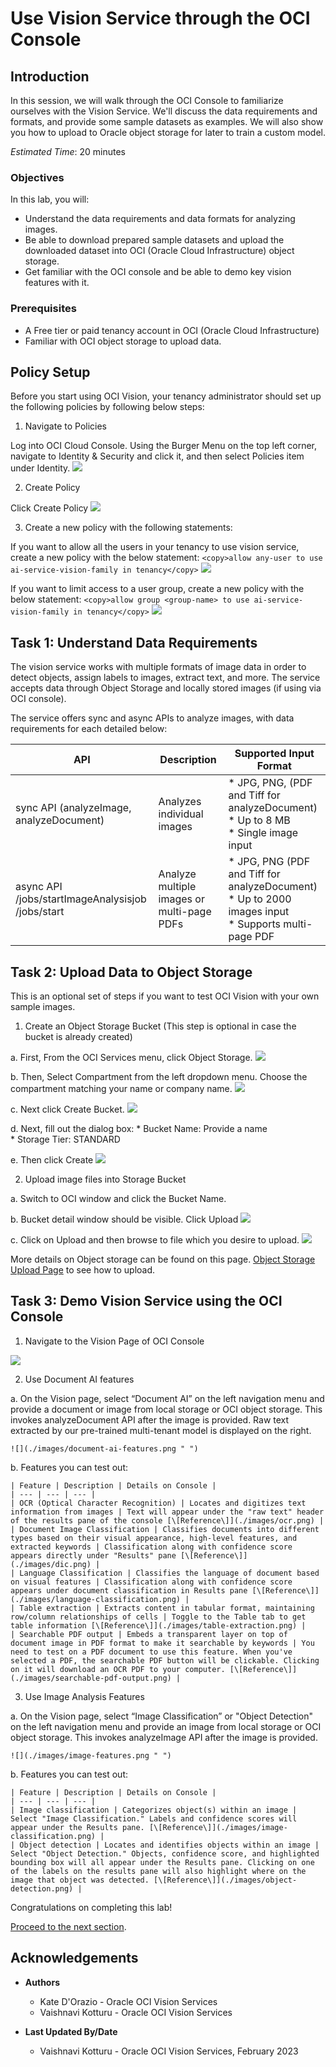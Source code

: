 # Use Vision Service through the OCI Console

## Introduction
In this session, we will walk through the OCI Console to familiarize ourselves with the Vision Service. We'll discuss the data requirements and formats, and provide some sample datasets as examples. We will also show you how to upload to Oracle object storage for later to train a custom model.

*Estimated Time*: 20 minutes

### Objectives

In this lab, you will:
- Understand the data requirements and data formats for analyzing images.
- Be able to download prepared sample datasets and upload the downloaded dataset into OCI (Oracle Cloud Infrastructure) object storage.
- Get familiar with the OCI console and be able to demo key vision features with it.

### Prerequisites

- A Free tier or paid tenancy account in OCI (Oracle Cloud Infrastructure)
- Familiar with OCI object storage to upload data.

## **Policy Setup**

Before you start using OCI Vision, your tenancy administrator should set up the following policies by following below steps:

1. Navigate to Policies

  Log into OCI Cloud Console. Using the Burger Menu on the top left corner, navigate to Identity & Security and click it, and then select Policies item under Identity.
    ![](./images/policy1.png " ")


2. Create Policy

  Click Create Policy
    ![](./images/policy2.png " ")


3. Create a new policy with the following statements:

  If you want to allow all the users in your tenancy to use vision service, create a new policy with the below statement:
    ```
    <copy>allow any-user to use ai-service-vision-family in tenancy</copy>
    ```
    ![](./images/policy3.png " ")


  If you want to limit access to a user group, create a new policy with the below statement:
    ```
    <copy>allow group <group-name> to use ai-service-vision-family in tenancy</copy>
    ```
    ![](./images/policy4.png " ")

## **Task 1:** Understand Data Requirements

The vision service works with multiple formats of image data in order to detect objects, assign labels to images, extract text, and more. The service accepts data through Object Storage and locally stored images (if using via OCI console).

The service offers sync and async APIs to analyze images, with data requirements for each detailed below:

| API | Description | Supported Input Format |
| --- | --- | --- |
| sync API (analyzeImage, analyzeDocument) | Analyzes individual images | * JPG, PNG, (PDF and Tiff for analyzeDocument)<br>* Up to 8 MB<br>* Single image input |
| async API  <br>/jobs/startImageAnalysisjob  <br>/jobs/start | Analyze multiple images or multi-page PDFs | * JPG, PNG (PDF and Tiff for analyzeDocument)<br>* Up to 2000 images input<br>* Supports multi-page PDF |

## **Task 2:** Upload Data to Object Storage

This is an optional set of steps if you want to test OCI Vision with your own sample images.

1. Create an Object Storage Bucket (This step is optional in case the bucket is already created)

  a. First, From the OCI Services menu, click Object Storage.
    ![](./images/cloud-storage-bucket.png " ")

  b. Then, Select Compartment from the left dropdown menu. Choose the compartment matching your name or company name.
    ![](./images/create-compartment.png " ")

  c. Next click Create Bucket.
    ![](./images/create-bucket-button.png " ")

  d. Next, fill out the dialog box:
    * Bucket Name: Provide a name <br/>
    * Storage Tier: STANDARD

  e. Then click Create
    ![](./images/press-bucket-button.png " ")

2. Upload image files into Storage Bucket

  a. Switch to OCI window and click the Bucket Name.

  b. Bucket detail window should be visible. Click Upload
    ![](./images/bucket-detail.png " ")

  c. Click on Upload and then browse to file which you desire to upload.
    ![](./images/upload-sample-file.png " ")


  More details on Object storage can be found on this page. [Object Storage Upload Page](https://oracle-livelabs.github.io/oci-core/object-storage/workshops/freetier/index.html?lab=object-storage) to see how to upload.

## **Task 3:** Demo Vision Service using the OCI Console

1. Navigate to the Vision Page of OCI Console 

  ![](./images/navigate-to-ai-vision-menu.png " ")

2. Use Document AI features

  a. On the Vision page, select “Document AI” on the left navigation menu and provide a document or image from local storage or OCI object storage. This invokes analyzeDocument API after the image is provided. Raw text extracted by our pre-trained multi-tenant model is displayed on the right. 

    ![](./images/document-ai-features.png " ")

  b. Features you can test out: 

    | Feature | Description | Details on Console |
    | --- | --- | --- |
    | OCR (Optical Character Recognition) | Locates and digitizes text information from images | Text will appear under the "raw text" header of the results pane of the console [\[Reference\]](./images/ocr.png) |
    | Document Image Classification | Classifies documents into different types based on their visual appearance, high-level features, and extracted keywords | Classification along with confidence score appears directly under "Results" pane [\[Reference\]](./images/dic.png) |
    | Language Classification | Classifies the language of document based on visual features | Classification along with confidence score appears under document classification in Results pane [\[Reference\]](./images/language-classification.png) |
    | Table extraction | Extracts content in tabular format, maintaining row/column relationships of cells | Toggle to the Table tab to get table information [\[Reference\]](./images/table-extraction.png) |
    | Searchable PDF output | Embeds a transparent layer on top of document image in PDF format to make it searchable by keywords | You need to test on a PDF document to use this feature. When you've selected a PDF, the searchable PDF button will be clickable. Clicking on it will download an OCR PDF to your computer. [\[Reference\]](./images/searchable-pdf-output.png) |

3. Use Image Analysis Features 

  a. On the Vision page, select “Image Classification” or "Object Detection" on the left navigation menu and provide an image from local storage or OCI object storage. This invokes analyzeImage API after the image is provided. 

    ![](./images/image-features.png " ")

  b. Features you can test out: 

    | Feature | Description | Details on Console |
    | --- | --- | --- |
    | Image classification | Categorizes object(s) within an image | Select "Image Classification." Labels and confidence scores will appear under the Results pane. [\[Reference\]](./images/image-classification.png) |
    | Object detection | Locates and identifies objects within an image | Select "Object Detection." Objects, confidence score, and highlighted bounding box will all appear under the Results pane. Clicking on one of the labels on the results pane will also highlight where on the image that object was detected. [\[Reference\]](./images/object-detection.png) |

Congratulations on completing this lab!

[Proceed to the next section](#next).

## Acknowledgements
* **Authors**
    * Kate D'Orazio - Oracle OCI Vision Services
    * Vaishnavi Kotturu - Oracle OCI Vision Services

* **Last Updated By/Date**
    * Vaishnavi Kotturu - Oracle OCI Vision Services, February 2023